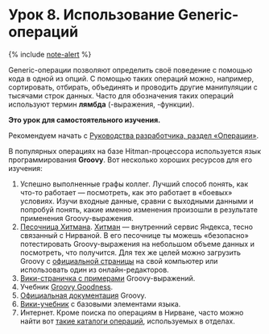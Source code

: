 # Урок 8. Использование Generic-операций

{% include [note-alert](../_includes/onboarding-alert.md) %}

Generic-операции позволяют определить своё поведение с помощью кода в одной из опций. С помощью таких операций можно, например, сортировать, отбирать, объединять и проводить другие манипуляции с тысячами строк данных. Часто для обозначения таких операций используют термин **лямбда** (-выражения, -функции).

**Это урок для самостоятельного изучения.**

Рекомендуем начать с [Руководства разработчика, раздел «Операции»](https://docs.yandex-team.ru/nirvana/concepts/operations).

В популярных операциях на базе Hitman-процессора используется язык программирования **Groovy**. Вот несколько хороших ресурсов для его изучения:
1. Успешно выполненные графы коллег. Лучший способ понять, как что-то работает — посмотреть, как это работает в «боевых» условиях. Изучи входные данные, сравни с выходными данными и попробуй понять, какие именно изменения произошли в результате применения Groovy-выражения.
1. [Песочница Хитмана](https://hitman.yandex-team.ru/sandbox). [Хитман](https://hitman.yandex-team.ru) — внутренний сервис Яндекса, тесно связанный с Нирваной. В его песочнице ты можешь «безопасно» потестировать Groovy-выражения на небольшом объеме данных и посмотреть, что получится. Для тех же целей можно загрузить Groovy с [официальной страницы](http://groovy-lang.org/download.html) на свой компьютер или использовать один из онлайн-редакторов.
1. [Вики-страничка с примерами](https://wiki.yandex-team.ru/hitman/nirvana/json/groovyexamples/) Groovy-выражений.
1. Учебник [Groovy Goodness](https://docviewer.yandex-team.ru/view/1120000000166962/?page=1&*=wBN1WbSK5J7ikJ%2FJkosb26nzLRB7InVybCI6InlhLXdpa2k6Ly93aWtpLWFwaS55YW5kZXgtdGVhbS5ydS91c2Vycy9ldmdlbml5YWFuL3F1aWNrc3RhcnRuaXJ2YW5hL2dyb292eS1nb29kbmVzcy1ub3RlYm9vay5wZGYiLCJ0aXRsZSI6Imdyb292eS1nb29kbmVzcy1ub3RlYm9vay5wZGYiLCJub2lmcmFtZSI6ZmFsc2UsInVpZCI6IjExMjAwMDAwMDAxNjY5NjIiLCJ0cyI6MTY0Mzk1OTUxMjc2OCwieXUiOiI3NTA4NzkzNDgxNjQyNzYxMDczIn0%3D).
1. [Официальная документация](http://groovy-lang.org/documentation.html) Groovy.
1. [Вики-учебник](https://ru.wikibooks.org/wiki/Groovy) с базовыми элементами языка.
1. Интернет.
Кроме поиска по операциям в Нирване, часто можно найти вот [такие каталоги операций](https://wiki.yandex-team.ru/hitman/nirvana/), используемых в отделах.
